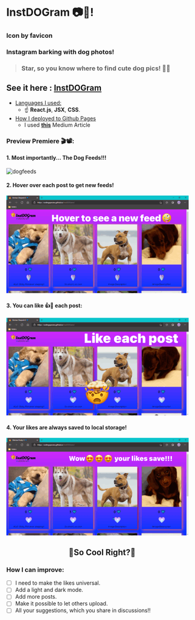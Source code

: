 # InstDOGram 📷🐶!

### Icon by favicon

### Instagram barking with dog photos!

> ### Star, so you know where to find cute dog pics! 🌟🤩

## See it here : [InstDOGram](https://codingspecies.github.io/InstDOGram/)

- <ins>Languages I used: </ins>
    - ☝ **React.js**, **JSX**, **CSS**.
- <ins>How I deployed to Github Pages </ins>
    - I used **[this](https://medium.com/mobile-web-dev/how-to-build-and-deploy-a-react-app-to-github-pages-in-less-than-5-minutes-d6c4ffd30f14)** Medium Article 

### Preview Premiere 🎬📽:

#### 1. Most importantly... The Dog Feeds!!!

![dogfeeds](./Preview/dogfeeds.gif)

#### 2. Hover over each post to get new feeds!

![hover feeds](./Preview/hoveroverit.gif)

#### 3. You can like 👍💙 each post:

![like posts](./Preview/likepost.gif)

#### 4. Your likes are always saved to local storage!

![save likes](./Preview/savelike.gif)

<h2 align="center"> 🐶So Cool Right?🐶

### How I can improve:

- [ ] I need to make the likes universal.
- [ ] Add a light and dark mode.
- [ ] Add more posts.
- [ ] Make it possible to let others upload.
- [ ] All your suggestions, which you share in discussions!!
